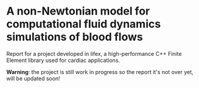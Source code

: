# A non-Newtonian model for computational fluid dynamics simulations of blood flows
Report for a project developed in lifex, a high-performance C++ Finite Element library used for cardiac applications.

**Warning**: the project is still work in progress so the report it's not over yet, will be updated soon!
